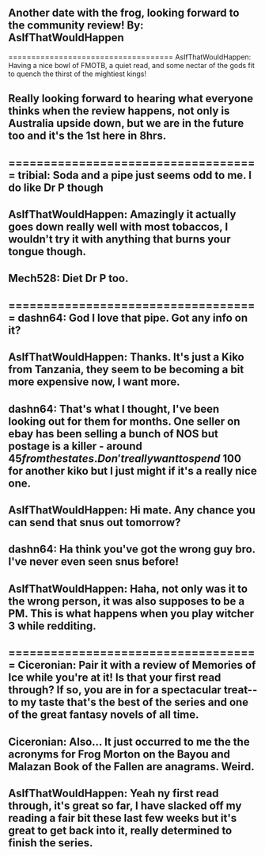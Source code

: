 Another date with the frog, looking forward to the community review!
By: AsIfThatWouldHappen
---

====================================
AsIfThatWouldHappen: Having a nice bowl of FMOTB,  a quiet read, and some nectar of the gods fit to quench the thirst of the mightiest kings!

Really looking forward to hearing what everyone thinks when the review happens, not only is Australia upside down, but we are in the future too and it's the 1st here in 8hrs.
--
====================================
tribial: Soda and a pipe just seems odd to me. I do like Dr P though
--
AsIfThatWouldHappen: Amazingly it actually goes down really well with most tobaccos, I wouldn't try it with anything that burns your tongue though.
--
Mech528: Diet Dr P too. 
--
====================================
dashn64: God I love that pipe. Got any info on it?
--
AsIfThatWouldHappen: Thanks. It's just a Kiko from Tanzania, they seem to be becoming a bit more expensive now, I want more.
--
dashn64: That's what I thought, I've been looking out for them for months. One seller on ebay has been selling a bunch of NOS but postage is a killer - around $45 from the states. Don't really want to spend ~$100 for another kiko but I just might if it's a really nice one.
--
AsIfThatWouldHappen: Hi mate.
Any chance you can send that snus out tomorrow? 
--
dashn64: Ha think you've got the wrong guy bro. I've never even seen snus before!
--
AsIfThatWouldHappen: Haha, not only was it to the wrong person, it was also supposes to be a PM. This is what happens when you play witcher 3 while redditing.
--
====================================
Ciceronian: Pair it with a review of Memories of Ice while you're at it! Is that your first read through? If so, you are in for a spectacular treat--to my taste that's the best of the series and one of the great fantasy novels of all time. 
--
Ciceronian: Also... It just occurred to me the the acronyms for Frog Morton on the Bayou and Malazan Book of the Fallen are anagrams. Weird. 
--
AsIfThatWouldHappen: Yeah ny first read through, it's great so far, I have slacked off my reading a fair bit these last few weeks but it's great to get back into it, really determined to finish the series.
--
